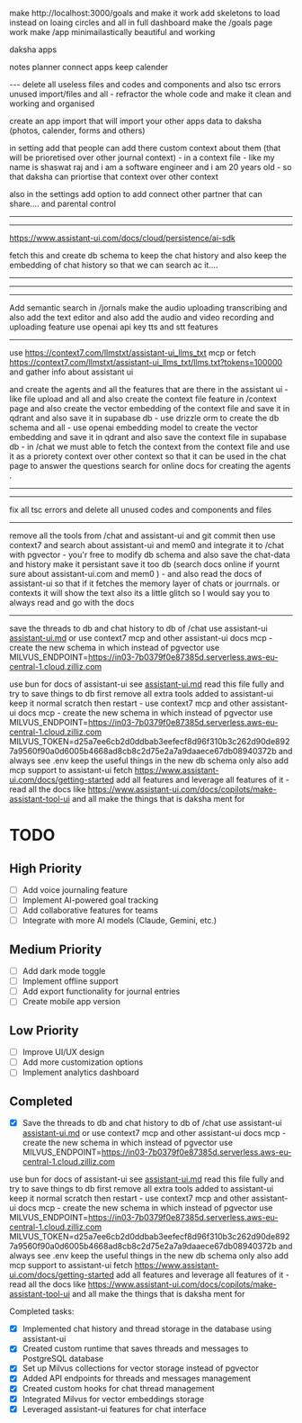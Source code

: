 <!-- 
journal page

 -->
make http://localhost:3000/goals and make it work
 add skeletons to load instead on loaing circles and all in full dashboard
 make the /goals page work
make /app minimailastically beautiful and working



daksha apps

notes
planner
connect apps
keep
calender

--- delete all useless files and codes and components and also tsc errors unused import/files and all - refractor the whole code and make it clean and working and organised 

<!-- dashboard - show memories from memories vaulte - connected (google photos) and create showcase for that like google photos does for us - and show some plans from the planner like today you have a meeting shedules - this is the todo for your today - have you completed - get the most important tasks from goals app and show on desktop dashboard the percentage so that users can brainstorm and which thing to do - create a thougts apps where users can store there thoughts and ideas -->

<!-- also add two things in the dashboard - one a thought of the day and a quote of the day - and a suggestion of the day - like you should do this today (like let's write a poem today and publish on vani) or you should do that today - like a personal assistant -->


create an app import that will import your other apps data to daksha (photos, calender, forms and others)








in setting add that people can add there custom context about them (that will be prioretised over other journal context) - in a context file - like my name is shaswat raj and i am a software engineer and i am 20 years old - so that daksha can priortise that context over other context

also in the settings add option to add connect other partner that can share.... and parental control



---

<!-- in the context add feature like on /context people can go and create context files (use tiptap editor and also sync it with db ) use qdrant to to save the vector embedding and I have used https://www.assistant-ui.com/llms.txt fetch the docs for it 
and create the context file and save it in the db and vector db and also save it supabase postgres db see the .env.local for qdrant api key and url and all and use the same to save the vector embedding and use openai embedding model to create the vector embedding and save it in qdrant and also save the context file in supabase db - in /chat we must able to fetch the context from the context file and use it as a priorety context over other context so that it can be used in the chat page to answer the questions search for online docs for creating the agents .



QDRANT_API_KEY=eyJhbGciOiJIUzI1NiIsInR5cCI6IkpXVCJ9.eyJhY2Nlc3MiOiJtIn0.d7RqqOYKS51Djxghd0CjAbx0Wlx_t0BUYlgzCeYMhJE
QDRANT_URL=https://2edc2f9e-eba3-4ac4-99b1-e34ea5a8b816.us-east-1-1.aws.cloud.qdrant.io:6333

shaswatraj@Sh daksha-landing % curl \
    -X GET 'https://2edc2f9e-eba3-4ac4-99b1-e34ea5a8b816.us-east-1-1.aws.cloud.qdrant.io:6333' \
    --header 'api-key: eyJhbGciOiJIUzI1NiIsInR5cCI6IkpXVCJ9.eyJhY2Nlc3MiOiJtIn0.d7RqqOYKS51Djxghd0CjAbx0Wlx_t0BUYlgzCeYMhJE'
{"title":"qdrant - vector search engine","version":"1.15.4","commit":"20db14f87c861f3958ad50382cf0b69396e40c10"}%                     
shaswatraj@Sh daksha-landing % curl \
    -X GET 'https://2edc2f9e-eba3-4ac4-99b1-e34ea5a8b816.us-east-1-1.aws.cloud.qdrant.io:6333' \
    --header 'api-key: eyJhbGciOiJIUzI1NiIsInR5cCI6IkpXVCJ9.eyJhY2Nlc3MiOiJtIn0.5G1J3g47EI_AiGv7HNmKKIk2yiGGudrmsOxdb1tJ6xI'
{"title":"qdrant - vector search engine","version":"1.15.4","commit":"20db14f87c861f3958ad50382cf0b69396e40c10"}%                     
shaswatraj@Sh daksha-landing % 
also use drizzle orm and also sync the db using api and DATABASE_URL="postgresql://postgres:Prince@4#@db.acljdqliyrtpyhfdzdws.supabase.co:5432/postgres"
 and make everything work




in drizzle also sync it with the stackauth user and also create other tables like context file table and all and also create the vector embedding table and all
 -->
---

https://www.assistant-ui.com/docs/cloud/persistence/ai-sdk

fetch this and create db schema to keep the chat history and also keep the embedding of chat history so that we can search ac it....

---


---


<!-- in /journal page every data is hardcoded we have used openai-api drizzle postgres with pgvector - and platjs for texteditor in /journal/text 
keep thr ui same and create the backend of the application and also fetch the users in the db and seed the sample jounals with all the features that can be added to the db schema about jounalling the features that we may use in the feature as the purpose of the website 
connect the frontend to the be and also keep the vector embedding of the jounal - use r2 endpoints see  the .env.local file and /upload and also add the audio and video recording and uploading feature use openai api key tts and stt features
dont make any mistakes keep ui consistant and working  -->


---

Add semantic search in /jornals make the audio uploading transcribing and also add the text editor and also add the audio and video recording and uploading feature use openai api key tts and stt features

---

<!-- https://context7.com/yoopta-editor/yoopta-editor port to yoopta editor from platjs

--- -->


use https://context7.com/llmstxt/assistant-ui_llms_txt mcp or fetch https://context7.com/llmstxt/assistant-ui_llms_txt/llms.txt?tokens=100000  and gather info about assistant ui 

and create the agents and all the features that are there in the assistant ui - like file upload and all and also create the context file feature in /context page and also create the vector embedding of the context file and save it in qdrant and also save it in supabase db - use drizzle orm to create the db schema and all - use openai embedding model to create the vector embedding and save it in qdrant and also save the context file in supabase db - in /chat we must able to fetch the context from the context file and use it as a priorety context over other context so that it can be used in the chat page to answer the questions search for online docs for creating the agents .


---


<!-- Make this page work and connected to backend use cloud flare R2 to store the audio files in http://localhost:3000/journal/audio and do the same for video page. All the transcribing features and speech to text text to speak features. Use the open API key for all these things. -->


----

fix all tsc errors and delete all unused codes and components and files


---


remove all the tools from /chat and assistant-ui and git commit then use context7 and search about assistant-ui and mem0 and integrate it to /chat with pgvector - you'r free to modify db schema and also save the chat-data and history make it persistant save it too db (search docs online if yournt sure  about assistant-ui.com and mem0 ) - and also read the docs of assistant-ui so that if it fetches the memory layer of chats or jourrnals. or contexts it will show the text also its a little glitch so I would say you to always read and go with the docs







---
<!-- 
save the threads to db and chat history to db of /chat use assistant-ui [assistant-ui.md](context/assistant-ui.md) delete whole db every table and recreate the schema that is needed only - use bun for docs of assistant-ui see [assistant-ui.md](context/assistant-ui.md) read this file fully and try to save things to db first remove all extra tools added to assistant-ui keep it normal scratch then restart - use context7 mcp and other assistant-ui docs mcp - create the new schema in which instead of pgvector use MILVUS_ENDPOINT=https://in03-7b0379f0e87385d.serverless.aws-eu-central-1.cloud.zilliz.com
MILVUS_TOKEN=d25a7ee6cb2d0ddbab3eefecf8d96f310b3c262d90de8927a9560f90a0d6005b4668ad8cb8c2d75e2a7a9daaece67db08940372b
 and always see .env keep the useful things in the new db schema only also add mcp support to assistant-ui fetch https://www.assistant-ui.com/docs/getting-started  add all features and leverage all features of it - read all the docs like https://www.assistant-ui.com/docs/copilots/make-assistant-tool-ui  and all make the things that is daksha ment for


 --- -->




 
save the threads to db and chat history to db of /chat use assistant-ui [assistant-ui.md](context/assistant-ui.md) or use context7 mcp and other assistant-ui docs mcp - create the new schema in which instead of pgvector use MILVUS_ENDPOINT=https://in03-7b0379f0e87385d.serverless.aws-eu-central-1.cloud.zilliz.com

use bun for docs of assistant-ui see [assistant-ui.md](context/assistant-ui.md) read this file fully and try to save things to db first remove all extra tools added to assistant-ui keep it normal scratch then restart - use context7 mcp and other assistant-ui docs mcp - create the new schema in which instead of pgvector use MILVUS_ENDPOINT=https://in03-7b0379f0e87385d.serverless.aws-eu-central-1.cloud.zilliz.com
MILVUS_TOKEN=d25a7ee6cb2d0ddbab3eefecf8d96f310b3c262d90de8927a9560f90a0d6005b4668ad8cb8c2d75e2a7a9daaece67db08940372b
 and always see .env keep the useful things in the new db schema only also add mcp support to assistant-ui fetch https://www.assistant-ui.com/docs/getting-started  add all features and leverage all features of it - read all the docs like https://www.assistant-ui.com/docs/copilots/make-assistant-tool-ui  and all make the things that is daksha ment for

# TODO

## High Priority

- [ ] Add voice journaling feature
- [ ] Implement AI-powered goal tracking
- [ ] Add collaborative features for teams
- [ ] Integrate with more AI models (Claude, Gemini, etc.)

## Medium Priority

- [ ] Add dark mode toggle
- [ ] Implement offline support
- [ ] Add export functionality for journal entries
- [ ] Create mobile app version

## Low Priority

- [ ] Improve UI/UX design
- [ ] Add more customization options
- [ ] Implement analytics dashboard

## Completed

- [x] Save the threads to db and chat history to db of /chat use assistant-ui [assistant-ui.md](context/assistant-ui.md) or use context7 mcp and other assistant-ui docs mcp - create the new schema in which instead of pgvector use MILVUS_ENDPOINT=https://in03-7b0379f0e87385d.serverless.aws-eu-central-1.cloud.zilliz.com

use bun for docs of assistant-ui see [assistant-ui.md](context/assistant-ui.md) read this file fully and try to save things to db first remove all extra tools added to assistant-ui keep it normal scratch then restart - use context7 mcp and other assistant-ui docs mcp - create the new schema in which instead of pgvector use MILVUS_ENDPOINT=https://in03-7b0379f0e87385d.serverless.aws-eu-central-1.cloud.zilliz.com
MILVUS_TOKEN=d25a7ee6cb2d0ddbab3eefecf8d96f310b3c262d90de8927a9560f90a0d6005b4668ad8cb8c2d75e2a7a9daaece67db08940372b
 and always see .env keep the useful things in the new db schema only also add mcp support to assistant-ui fetch https://www.assistant-ui.com/docs/getting-started  add all features and leverage all features of it - read all the docs like https://www.assistant-ui.com/docs/copilots/make-assistant-tool-ui  and all make the things that is daksha ment for

Completed tasks:
- [x] Implemented chat history and thread storage in the database using assistant-ui
- [x] Created custom runtime that saves threads and messages to PostgreSQL database
- [x] Set up Milvus collections for vector storage instead of pgvector
- [x] Added API endpoints for threads and messages management
- [x] Created custom hooks for chat thread management
- [x] Integrated Milvus for vector embeddings storage
- [x] Leveraged assistant-ui features for chat interface
